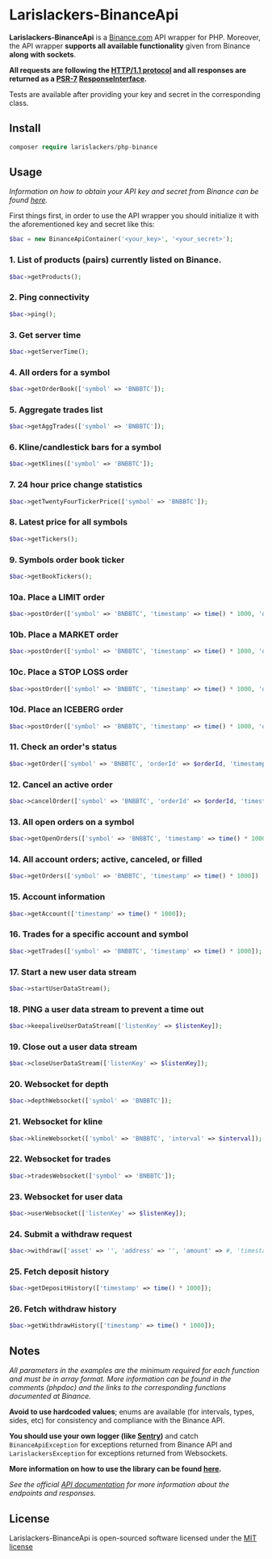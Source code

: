 # Larislackers-BinanceApi

**Larislackers-BinanceApi** is a [Binance.com](https://binance.com) API wrapper for PHP. Moreover, the API wrapper **supports all available functionality** given from Binance **along with sockets**.

**All requests are following the [HTTP/1.1 protocol](https://tools.ietf.org/html/rfc2616) and all responses are returned as a [PSR-7](http://docs.guzzlephp.org/en/stable/psr7.html) [ResponseInterface](http://www.php-fig.org/psr/psr-7/).**

Tests are available after providing your key and secret in the corresponding class.

## Install

```php
composer require larislackers/php-binance
```

## Usage

_Information on how to obtain your API key and secret from Binance can be found [here](https://support.binance.com/hc/en-us/articles/115000840592-Binance-API-Beta)._

First things first, in order to use the API wrapper you should initialize it with the aforementioned key and secret like this:  

```php
$bac = new BinanceApiContainer('<your_key>', '<your_secret>');
```

### 1. List of products (pairs) currently listed on Binance.
```php
$bac->getProducts();
```

### 2. Ping connectivity
```php
$bac->ping();
```

### 3. Get server time
```php
$bac->getServerTime();
```

### 4. All orders for a symbol
```php
$bac->getOrderBook(['symbol' => 'BNBBTC']);
```

### 5. Aggregate trades list
```php
$bac->getAggTrades(['symbol' => 'BNBBTC']);
```

### 6. Kline/candlestick bars for a symbol
```php
$bac->getKlines(['symbol' => 'BNBBTC']);
```

### 7. 24 hour price change statistics
```php
$bac->getTwentyFourTickerPrice(['symbol' => 'BNBBTC']);
```

### 8. Latest price for all symbols
```php
$bac->getTickers();
```

### 9. Symbols order book ticker
```php
$bac->getBookTickers();
```

### 10a. Place a LIMIT order
```php
$bac->postOrder(['symbol' => 'BNBBTC', 'timestamp' => time() * 1000, 'quantity' => $quantity, 'price' => $price, 'timeInForce' => BinanceApi::TIME_IN_FORCE_GOOD_TILL_CANCELLED]);
```

### 10b. Place a MARKET order
```php
$bac->postOrder(['symbol' => 'BNBBTC', 'timestamp' => time() * 1000, 'quantity' => $quantity, 'timeInForce' => $timeInForce]);
```

### 10c. Place a STOP LOSS order
```php
$bac->postOrder(['symbol' => 'BNBBTC', 'timestamp' => time() * 1000, 'quantity' => $quantity, 'price' => $price, 'stopPrice' => $stopPrice, 'timeInForce' => $timeInForce]);
```

### 10d. Place an ICEBERG order
```php
$bac->postOrder(['symbol' => 'BNBBTC', 'timestamp' => time() * 1000, 'quantity' => $quantity, 'price' => $price, 'icebergQty' => $icebergQty, 'timeInForce' => $timeInForce]);
```

### 11. Check an order's status
```php
$bac->getOrder(['symbol' => 'BNBBTC', 'orderId' => $orderId, 'timestamp' => time() * 1000]);
```

### 12. Cancel an active order
```php
$bac->cancelOrder(['symbol' => 'BNBBTC', 'orderId' => $orderId, 'timestamp' => time() * 1000]);
```

### 13. All open orders on a symbol
```php
$bac->getOpenOrders(['symbol' => 'BNBBTC', 'timestamp' => time() * 1000]);
```

### 14. All account orders; active, canceled, or filled
```php
$bac->getOrders(['symbol' => 'BNBBTC', 'timestamp' => time() * 1000])
```

### 15. Account information
```php
$bac->getAccount(['timestamp' => time() * 1000]);
```

### 16. Trades for a specific account and symbol
```php
$bac->getTrades(['symbol' => 'BNBBTC', 'timestamp' => time() * 1000]);
```

### 17. Start a new user data stream
```php
$bac->startUserDataStream();
```

### 18. PING a user data stream to prevent a time out
```php
$bac->keepaliveUserDataStream(['listenKey' => $listenKey]);
```

### 19. Close out a user data stream
```php
$bac->closeUserDataStream(['listenKey' => $listenKey]);
```

### 20. Websocket for depth
```php
$bac->depthWebsocket(['symbol' => 'BNBBTC']);
```

### 21. Websocket for kline
```php
$bac->klineWebsocket(['symbol' => 'BNBBTC', 'interval' => $interval]);
```

### 22. Websocket for trades
```php
$bac->tradesWebsocket(['symbol' => 'BNBBTC']);
```

### 23. Websocket for user data
```php
$bac->userWebsocket(['listenKey' => $listenKey]);
```

### 24. Submit a withdraw request
```php
$bac->withdraw(['asset' => '', 'address' => '', 'amount' => #, 'timestamp' => time() * 1000]);
```

### 25. Fetch deposit history
```php
$bac->getDepositHistory(['timestamp' => time() * 1000]);
```

### 26. Fetch withdraw history
```php
$bac->getWithdrawHistory(['timestamp' => time() * 1000]);
```

## Notes

_All parameters in the examples are the minimum required for each function and must be in array format. More information can be found in the comments (phpdoc) and the links to the corresponding functions documented at Binance._

**Avoid to use hardcoded values**; enums are available (for intervals, types, sides, etc) for consistency and compliance with the Binance API.

**You should use your own logger (like [Sentry](https://sentry.io/welcome/))** and catch `BinanceApiException` for exceptions returned from Binance API and `LarislackersException` for exceptions returned from Websockets.

**More information on how to use the library can be found [here](https://larislackers.github.io/php-binance/).**

*See the official [API documentation](https://www.binance.com/restapipub.html) for more information about the endpoints and responses.*

## License

Larislackers-BinanceApi is open-sourced software licensed under the [MIT license](http://opensource.org/licenses/MIT)

